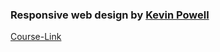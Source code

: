 ### Responsive web design by [Kevin Powell](https://www.youtube.com/@KevinPowell)

[Course-Link](https://courses.kevinpowell.co/conquering-responsive-layouts)


